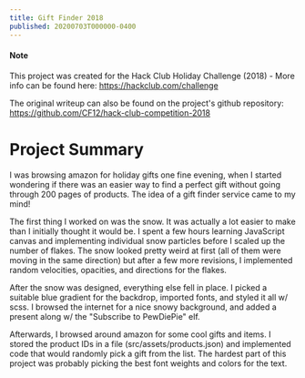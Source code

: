 ```yaml
---
title: Gift Finder 2018
published: 20200703T000000-0400
---
```


#### Note
This project was created for the Hack Club Holiday Challenge (2018) - More info can be found here: <https://hackclub.com/challenge>

The original writeup can also be found on the project's github repository: <https://github.com/CF12/hack-club-competition-2018>

# Project Summary
I was browsing amazon for holiday gifts one fine evening, when I started wondering if there was an easier way to find a perfect gift without going through 200 pages of products. The idea of a gift finder service came to my mind!

The first thing I worked on was the snow. It was actually a lot easier to make than I initially thought it would be. I spent a few hours
learning JavaScript canvas and implementing individual snow particles before I scaled up the number of flakes.
The snow looked pretty weird at first (all of them were moving in the same direction) but after a few more revisions, I
implemented random velocities, opacities, and directions for the flakes.

After the snow was designed, everything else fell in place. I picked a suitable blue gradient for the backdrop, imported fonts, and styled it all w/ scss. I browsed the internet for a nice snowy background, and added a present along w/ the "Subscribe to PewDiePie" elf.

Afterwards, I browsed around amazon for some cool gifts and items. I stored the product IDs in a file (src/assets/products.json) and implemented code that would randomly pick a gift from the list. The hardest part of this project was probably picking the best font weights and colors for the text.